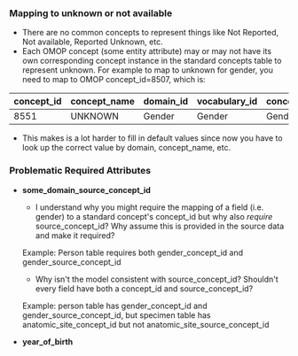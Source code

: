 
### Mapping to unknown or not available
- There are no common concepts to represent things like Not Reported, Not available, Reported Unknown, etc.
- Each OMOP concept (some entity attribute) may or may not have its own corresponding
concept instance in the standard concepts table to represent unknown. For example to map to unknown for gender, you need to map to OMOP concept_id=8507, which is:

concept_id | concept_name | domain_id |vocabulary_id | concept_class_id | standard_concept | concept_code | valid_start_date | valid_end_date | invalid_reason
------ | ------ | ------ |------ | ------ | ------ | ------ | ------ | ------ | ------
8551 | UNKNOWN | Gender | Gender | Gender | S | M | 1970-01-01 | 2014-07-31

- This makes is a lot harder to fill in default values since now you have to look up the correct value by domain, concept_name, etc.


### Problematic Required Attributes

- **some\_domain\_source\_concept\_id**

    - I understand why you might require the mapping of a field (i.e. gender) to a standard concept's concept_id
    but why also *require* source_concept_id? Why assume this is provided in the source data and make it required?

    Example: Person table requires both gender_concept_id and gender_source_concept_id

    - Why isn't the model consistent with source_concept_id?
    Shouldn't every field have both a concept_id and source_concept_id?

    Example: person table has gender_concept_id and gender_source_concept_id, but
    specimen table has anatomic_site_concept_id but not anatomic_site_source_concept_id



- **year\_of\_birth**
